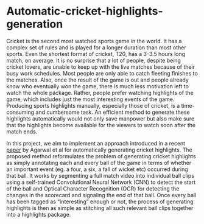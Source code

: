 # Automatic-cricket-highlights-generation

Cricket is the second most watched sports game in the world. It has a complex set of rules and is played for a longer duration than most other sports. Even the shortest format of cricket, T20, has a 3-3.5 hours long match, on average. It is no surprise that a lot of people, despite being cricket lovers, are unable to keep up with the live matches because of their busy work schedules. Most people are only able to catch fleeting finishes to the matches. Also, once the result of the game is out and people already know who eventually won the game, there is much less motivation left to watch the whole package. Rather, people prefer watching highlights of the game, which includes just the most interesting events of the game. Producing sports highlights manually, especially those of cricket, is a time-consuming and cumbersome task. An efficient method to generate these highlights automatically would not only save manpower but also make sure that the highlights become available for the viewers to watch soon after the match ends. 

In this project, we aim to implement an approach introduced in a recent [paper](https://www.ijitee.org/wp-content/uploads/papers/v8i11/J11180881019.pdf) by Agarwal et al  for automatically generating cricket highlights. The proposed method reformulates the problem of generating cricket highlights as simply annotating each and every ball of the game in terms of whether an important event (eg. a four, a six, a fall of wicket etc) occurred during that ball. It works by segmenting a full match video into individual ball clips using a self-trained Convolutional Neural Network (CNN) to detect the start of the ball and Optical Character Recognition (OCR) for detecting the changes in the scorecard and signaling the end of that ball. Once every ball has been tagged as “interesting” enough or not, the process of generating highlights is then as simple as stitching all such relevant ball clips together into a highlights package.
